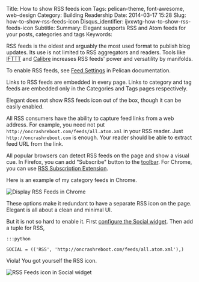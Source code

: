 Title: How to show RSS feeds icon
Tags: pelican-theme, font-awesome, web-design
Category: Building Readership
Date: 2014-03-17 15:28
Slug: how-to-show-rss-feeds-icon
Disqus_identifier: ijvxwtg-how-to-show-rss-feeds-icon
Subtitle:
Summary: Elegant supports RSS and Atom feeds for your posts, categories and tags
Keywords:

RSS feeds is the oldest and arguably the most used format to publish blog
updates. Its use is not limited to RSS aggregators and readers. Tools like
[IFTTT](https://ifttt.com/recipes?channel=feed) and
[Calibre](http://manual.calibre-ebook.com/news.html) increases RSS feeds' power
and versatility by manifolds.

To enable RSS feeds, see [Feed
Settings](http://docs.getpelican.com/en/latest/settings.html#feed-settings) in
Pelican documentation.

Links to RSS feeds are embedded in every page. Links to category and tag
feeds are embedded only in the Categories and Tags pages respectively.

Elegant does not show RSS feeds icon out of the box, though it can be easily
enabled.

All RSS consumers have the ability to capture feed links from a web address.
For example, you need not put `http://oncrashreboot.com/feeds/all.atom.xml` in
your RSS reader. Just `http://oncrashreboot.com` is enough. Your reader should
be able to extract feed URL from the link.

All popular browsers can detect RSS feeds on the page and show a visual cue. In
Firefox, you can add "Subscribe" button to the
[toolbar](https://support.mozilla.org/en-US/kb/customize-firefox-controls-buttons-and-toolbars?redirectlocale=en-US&redirectslug=How+to+customize+the+toolbar).
For Chrome, you can use [RSS Subscription
Extension](https://chrome.google.com/webstore/detail/rss-subscription-extensio/nlbjncdgjeocebhnmkbbbdekmmmcbfjd).

Here is an example of my category feeds in Chrome.

![Display RSS Feeds in Chrome]({static}/images/rss-feeds-chrome-category-feeds.png)

These options make it redundant to have a separate RSS icon on the page.
Elegant is all about a clean and minimal UI.

But it is not so hard to enable it. First [configure the Social
widget](how-to-display-your-social-media-profiles). Then add a tuple for RSS,

    :::python

    SOCIAL = (('RSS', 'http://oncrashreboot.com/feeds/all.atom.xml'),)

Viola! You got yourself the RSS icon.

![RSS Feeds icon in Social widget]({static}/images/rss-feeds-icon-social-widget.png)
